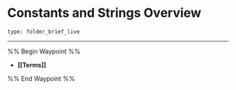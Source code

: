# Constants and Strings Overview
 
```ccard
type: folder_brief_live
```
 
---

%% Begin Waypoint %%
- **[[Terms]]**

%% End Waypoint %%